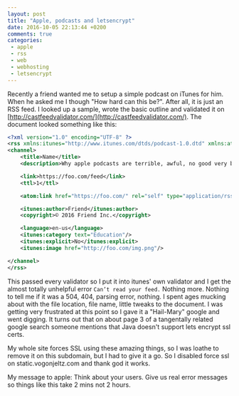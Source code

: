 ```yaml
---
layout: post
title: "Apple, podcasts and letsencrypt"
date: 2016-10-05 22:13:44 +0200
comments: true
categories:
 - apple
 - rss
 - web
 - webhosting
 - letsencrypt
---
```


Recently a friend wanted me to setup a simple podcast on iTunes for him. When he asked me I though "How hard can this be?". After all, it is just an RSS feed. I looked up a sample, wrote the basic outline and validated it on [http://castfeedvalidator.com/](http://castfeedvalidator.com/). The document looked something like this:

<!-- more -->

```xml
<?xml version="1.0" encoding="UTF-8" ?>
<rss xmlns:itunes="http://www.itunes.com/dtds/podcast-1.0.dtd" xmlns:atom="http://www.w3.org/2005/Atom" version="2.0">
<channel>
    <title>Name</title>
    <description>Why apple podcasts are terrible, awful, no good very bad things.</description>

    <link>https://foo.com/feed</link>
    <ttl>1</ttl>

    <atom:link href="https://foo.com/" rel="self" type="application/rss+xml" />

    <itunes:author>Friend</itunes:author>
    <copyright>© 2016 Friend Inc.</copyright>

    <language>en-us</language>
    <itunes:category text="Education"/>
    <itunes:explicit>No</itunes:explicit>
    <itunes:image href="http://foo.com/img.png"/>

</channel>
</rss>
```

This passed every validator so I put it into itunes' own validator and I get the almost totally unhelpful error `Can’t read your feed.` Nothing more. Nothing to tell me if it was a 504, 404, parsing error, nothing. I spent ages mucking about with the file location, file name, little tweaks to the document. I was getting very frustrated at this point so I gave it a "Hail-Mary" google and went digging. It turns out that on about page 3 of a tangentally related google search someone mentions that Java doesn't support lets encrypt ssl certs.

My whole site forces SSL using these amazing things, so I was loathe to remove it on this subdomain, but I had to give it a go. So I disabled force ssl on static.vogonjeltz.com and thank god it works.

My message to apple: Think about your users. Give us real error messages so things like this take 2 mins not 2 hours.
